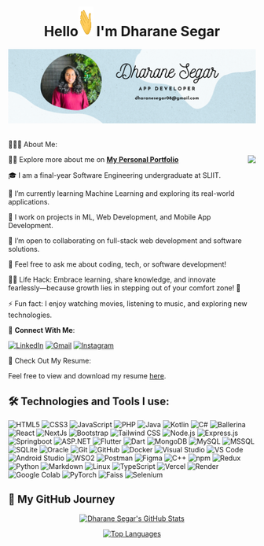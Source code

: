 <h1 align="center">Hello<img src="https://raw.githubusercontent.com/ABSphreak/ABSphreak/master/gifs/Hi.gif" width="30px" height="60px"> I'm Dharane Segar</h1>

<!--
**soumyajit4419/soumyajit4419** is a ✨ _special_ ✨ repository because its `README.md` (this file) appears on your GitHub profile.
Here are some ideas to get you started: -->

<div align="center">
  <img src ="Dharane.png" />
  
</div>

 <br/>

👨🏻‍💻 About Me:

<img src="https://media3.giphy.com/media/2IudUHdI075HL02Pkk/giphy.gif?cid=6c09b952nzu34y2nlq08ml7haudulexu2etv6eprhzltzg2h&ep=v1_internal_gif_by_id&rid=giphy.gif&ct=g" height="290px" align="right" />


🙋‍♂️ Explore more about me on **[My Personal Portfolio ](https://dharane-segar-portfolio.vercel.app/)**

🎓 I am a final-year Software Engineering undergraduate at SLIIT.

🌱 I’m currently learning Machine Learning and exploring its real-world applications.

🔭 I work on projects in ML, Web Development, and Mobile App Development.

👯 I’m open to collaborating on full-stack web development and software solutions.

💬 Feel free to ask me about coding, tech, or software development!

👨‍💻 Life Hack: Embrace learning, share knowledge, and innovate fearlessly—because growth lies in stepping out of your comfort zone! 🚀

⚡ Fun fact: I enjoy watching movies, listening to music, and exploring new technologies.

🤝 **Connect With Me**:

<p>
  <a href="https://www.linkedin.com/in/dharane-segar/"><img src="https://img.icons8.com/color/48/000000/linkedin.png" alt="LinkedIn" height="40"></a>
  <a href="mailto:dharanesegar08@gmail.com"><img src="https://img.icons8.com/color/48/000000/gmail-new.png" alt="Gmail" height="40"></a>
  <a href="https://www.instagram.com/dha.ra.ne/"><img src="https://img.icons8.com/fluency/48/000000/instagram-new.png" alt="Instagram" height="40"></a>
</p>




📄 Check Out My Resume:

Feel free to view and download my resume [here](https://dharane-segar-portfolio.vercel.app/resume).



## 🛠️ Technologies and Tools I use:

<p> 
<img alt="HTML5" src="https://img.shields.io/badge/HTML5-E34F26?style=for-the-badge&logo=html5&logoColor=white" height="25px"/> 
<img alt="CSS3" src="https://img.shields.io/badge/CSS3-1572B6?style=for-the-badge&logo=css3&logoColor=white" height="25px"/> 
<img alt="JavaScript" src="https://img.shields.io/badge/JavaScript-323330?style=for-the-badge&logo=javascript&logoColor=F7DF1E" height="25px"/> 
<img alt="PHP" src="https://img.shields.io/badge/PHP-777BB4?style=for-the-badge&logo=php&logoColor=white" height="25px"/> 
<img alt="Java" src="https://img.shields.io/badge/Java-ED8B00?style=for-the-badge&logo=java&logoColor=white" height="25px"/> 
<img alt="Kotlin" src="https://img.shields.io/badge/Kotlin-0095D5?style=for-the-badge&logo=kotlin&logoColor=white" height="25px"/> 
<img alt="C#" src="https://img.shields.io/badge/C%23-239120?style=for-the-badge&logo=c-sharp&logoColor=white" height="25px"/> 
<img alt="Ballerina" src="https://img.shields.io/badge/Ballerina-FF5000?style=for-the-badge&logo=ballerina&logoColor=white" height="25px"/> 
<img alt="React" src="https://img.shields.io/badge/React-20232A?style=for-the-badge&logo=react&logoColor=61DAFB" height="25px"/> 
<img alt="NextJs" src="https://img.shields.io/badge/Next.js-black?style=for-the-badge&logo=next.js&logoColor=white" height="25px"/> 
<img alt="Bootstrap" src="https://img.shields.io/badge/Bootstrap-563D7C?style=for-the-badge&logo=bootstrap&logoColor=white" height="25px"/> 
<img alt="Tailwind CSS" src="https://img.shields.io/badge/Tailwind_CSS-38B2AC?style=for-the-badge&logo=tailwind-css&logoColor=white" height="25px"/> 
<img alt="Node.js" src="https://img.shields.io/badge/Node.js-43853D?style=for-the-badge&logo=node.js&logoColor=white" height="25px"/> 
<img alt="Express.js" src="https://img.shields.io/badge/Express.js-404D59?style=for-the-badge&logo=express&logoColor=white" height="25px"/> 
<img alt="Springboot" src="https://img.shields.io/badge/Spring_Boot-6DB33F?style=for-the-badge&logo=spring&logoColor=white" height="25px"/> 
<img alt="ASP.NET" src="https://img.shields.io/badge/ASP.NET-512BD4?style=for-the-badge&logo=.net&logoColor=white" height="25px"/> 
<img alt="Flutter" src="https://img.shields.io/badge/Flutter-02569B?style=for-the-badge&logo=flutter&logoColor=white" height="25px"/> 
<img alt="Dart" src="https://img.shields.io/badge/Dart-0175C2?style=for-the-badge&logo=dart&logoColor=white" height="25px"/> 
<img alt="MongoDB" src="https://img.shields.io/badge/MongoDB-4EA94B?style=for-the-badge&logo=mongodb&logoColor=white" height="25px"/> 
<img alt="MySQL" src="https://img.shields.io/badge/MySQL-4479A1?style=for-the-badge&logo=mysql&logoColor=white" height="25px"/> 
<img alt="MSSQL" src="https://img.shields.io/badge/Microsoft%20SQL%20Server-CC2927?style=for-the-badge&logo=microsoft-sql-server&logoColor=white" height="25px"/> 
<img alt="SQLite" src="https://img.shields.io/badge/SQLite-003B57?style=for-the-badge&logo=sqlite&logoColor=white" height="25px"/> 
<img alt="Oracle" src="https://img.shields.io/badge/Oracle-F80000?style=for-the-badge&logo=oracle&logoColor=white" height="25px"/>
<img alt="Git" src="https://img.shields.io/badge/Git-F05032?style=for-the-badge&logo=git&logoColor=white" height="25px"/> 
<img alt="GitHub" src="https://img.shields.io/badge/GitHub-181717?style=for-the-badge&logo=github&logoColor=white" height="25px"/> 
<img alt="Docker" src="https://img.shields.io/badge/Docker-2496ED?style=for-the-badge&logo=docker&logoColor=white" height="25px"/> 
<img alt="Visual Studio" src="https://img.shields.io/badge/Visual_Studio-5C2D91?style=for-the-badge&logo=visual-studio&logoColor=white" height="25px"/> 
<img alt="VS Code" src="https://img.shields.io/badge/VS_Code-007ACC?style=for-the-badge&logo=visual-studio-code&logoColor=white" height="25px"/> 
<img alt="Android Studio" src="https://img.shields.io/badge/Android_Studio-3DDC84?style=for-the-badge&logo=android-studio&logoColor=white" height="25px"/> 
<img alt="WSO2" src="https://img.shields.io/badge/WSO2-FF7300?style=for-the-badge&logo=wso2&logoColor=white" height="25px"/> 
<img alt="Postman" src="https://img.shields.io/badge/Postman-FF6C37?style=for-the-badge&logo=postman&logoColor=white" height="25px"/> 
<img alt="Figma" src="https://img.shields.io/badge/Figma-F24E1E?style=for-the-badge&logo=figma&logoColor=white" height="25px"/> 
<img alt="C++" src="https://img.shields.io/badge/C%2B%2B-00599C?style=for-the-badge&logo=c%2B%2B&logoColor=white" height="25px"/>
<img alt="npm" src="https://img.shields.io/badge/NPM-%23000000.svg?style=for-the-badge&logo=npm&logoColor=white" height="25px"/>
<img alt="Redux" src="https://img.shields.io/badge/-Redux-764ABC?style=for-the-badge&logo=redux&logoColor=white" height="25px"/>
<img alt="Python" src="https://img.shields.io/badge/Python-14354C?style=for-the-badge&logo=python&logoColor=white" height="25px"/>
<img alt="Markdown" src="https://img.shields.io/badge/Markdown-000000?style=for-the-badge&logo=markdown&logoColor=white" height="25px"/>
<img alt="Linux" src="https://img.shields.io/badge/Linux-FCC624?style=for-the-badge&logo=linux&logoColor=black" height="25px"/>
<img alt="TypeScript" src="https://img.shields.io/badge/TypeScript-007ACC?style=for-the-badge&logo=typescript&logoColor=white" height="25px"/>
<img alt="Vercel" src="https://img.shields.io/badge/Vercel-000000?style=for-the-badge&logo=vercel&logoColor=white" height="25px"/>
<img alt="Render" src="https://img.shields.io/badge/Render-46E3B7?style=for-the-badge&logo=render&logoColor=white" height="25px"/>
<img alt="Google Colab" src="https://img.shields.io/badge/Google_Colab-F9AB00?style=for-the-badge&logo=googlecolab&logoColor=white" height="25px"/>
<img alt="PyTorch" src="https://img.shields.io/badge/PyTorch-EE4C2C?style=for-the-badge&logo=pytorch&logoColor=white" height="25px"/>
<img alt="Faiss" src="https://img.shields.io/badge/Faiss-21759B?style=for-the-badge&logoColor=white" height="25px"/>
<img alt="Selenium" src="https://img.shields.io/badge/Selenium-43B02A?style=for-the-badge&logo=selenium&logoColor=white" height="25px"/>
</p>

## 🚀 My GitHub Journey

<p align="center">
  <a href="https://github.com/DharaneSegar">
    <img src="https://github-readme-stats.vercel.app/api?username=DharaneSegar&show_icons=true&theme=tokyonight" alt="Dharane Segar's GitHub Stats" height="180px"/>
  </a>
</p>

<p align="center">
  <a href="https://github.com/DharaneSegar">
    <img src="https://github-readme-stats.vercel.app/api/top-langs/?username=DharaneSegar&layout=compact&theme=tokyonight" alt="Top Languages" height="180px"/>
  </a>
</p>


